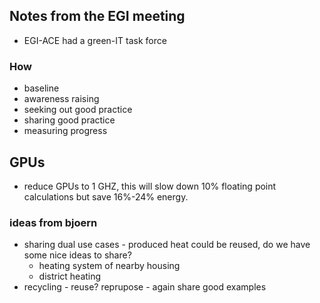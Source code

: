 ## Notes from the EGI meeting

* EGI-ACE had a green-IT task force

### How

* baseline
* awareness raising
* seeking out good practice
* sharing good practice
* measuring progress

## GPUs

* reduce GPUs to 1 GHZ, this will slow down 10% floating point calculations but save 16%-24% energy.

### ideas from bjoern

* sharing dual use cases - produced heat could be reused, do we have some nice ideas to share?
  * heating system of nearby housing
  * district heating 
* recycling - reuse? reprupose - again share good examples
